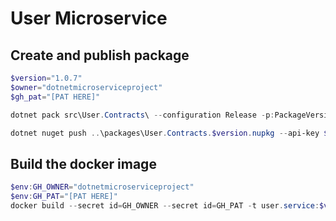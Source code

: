 # User Microservice

## Create and publish package

```powershell
$version="1.0.7"
$owner="dotnetmicroserviceproject"
$gh_pat="[PAT HERE]"

dotnet pack src\User.Contracts\ --configuration Release -p:PackageVersion=$version -p:RepositoryUrl=https://github.com/$owner/user -o ..\packages

dotnet nuget push ..\packages\User.Contracts.$version.nupkg --api-key $gh_pat --source "github"

```
## Build the docker image 
```powershell 
$env:GH_OWNER="dotnetmicroserviceproject" 
$env:GH_PAT="[PAT HERE]" 
docker build --secret id=GH_OWNER --secret id=GH_PAT -t user.service:$version . 
``` 
